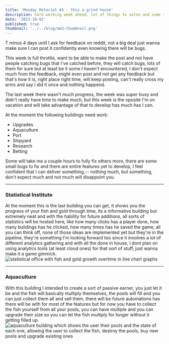 ```yaml
---
title: 'Monday Material #3 - this a grind house'
description: hard working week ahead, lot of things to solve and some time to do so, what there is to be done
date: '2023-10-02'
published: true
thumbnail: '../../blog/mm3-thumbnail.png'
---
```


T minus 4 days until I ask for feedback on reddit, not a big deal just wanna make sure I can post it confidently even knowing there will be bugs.

This week is full throttle, want to be able to make the post and not have people catching bugs that I've catched before, they will catch bugs, lots of them for sure but at least be it some I haven't encountered, I don't expect much from the feedback, might even post and not get any feedback but that's how it is, right place right time, will keep posting, can't really cross my arms and say I did it once and nothing happend.

The last week there wasn't much progress, the week was super busy and didn't really have time to make much, but this week is the oposite I'm on vacation and will take advantage of that to develop has much has I can.

At the moment the following buildings need work:

- Upgrades
- Aquaculture
- Port
- Shipyard
- Research
- Betting

Some will take me a couple hours to fully fix others more, there are some small bugs to fix and there are entire features yet to develop, I feel confident that I can deliver something,-- nothing much, but something, don't expect much and not much will disappoint you.

---

### Statistical Institute

At the moment this is the last building you can get, it shows you the progress of your fish and gold through time, its a informative building but extremely neat and with the hability for future additions, all sorts of statistics will be hosted here, like how many clicks has a player done, how many buildings has he clicked, how many times has he saved the game, all you can think off, none of those ideas are implemented yet but they're in the pipeline, they're something I'm looking forward too since it involves a lot of different analytics gathering and with all the done in house, I dont plan on using analytics tools (at least cloud ones) for that sort of stuff, just wanna make it a game gimmick.
![statistical office with fish and gold growth overtime in line chart graphs](../../blog/mm3-statistical-institute.png)

---

### Aquaculture

With this building I intended to create a sort of passive earner, you just let it be and the fish will basically multiply themselves, the pools will fill and you can just collect them all and sell them, there will be future automations has there will be with for most of the features but for now you have to collect the fish yourself from all your pools, you can have multiple and you can upgrade their size so you can let the fish multiply for longer without it getting filled up.
![aquaculture building which shows the user their pools and the state of each one, allowing the user to collect the fish, destroy the pools, buy new pools and upgrade existing ones](../../blog/mm3-aquaculture.png)
